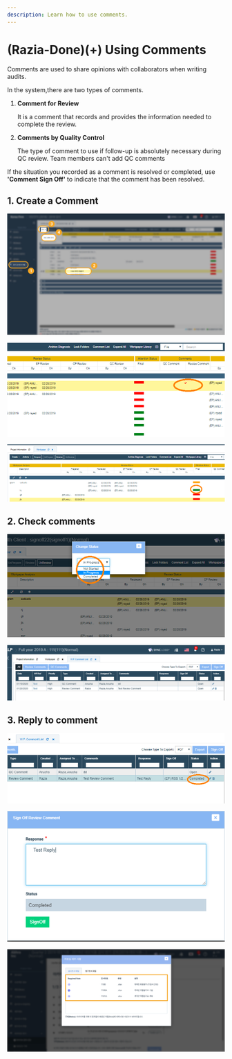 ```yaml
---
description: Learn how to use comments.
---
```


# \(Razia-Done\)\(+\) Using Comments

Comments are used to share opinions with collaborators when writing audits.

In the system,there are two types of comments.

1. **Comment for Review**

   It is a comment that records and provides the information needed to complete the review.

2. **Comments by Quality Control**

   The type of comment to use if follow-up is absolutely necessary during QC review.                                                                                                     Team members can't add QC comments

If the situation you recorded as a comment is resolved or completed, use **'Comment Sign Off'** to indicate that the comment has been resolved.

## 1. Create a Comment

![Project Menu-&amp;gt;WorkPaper File-&amp;gt;Select File-&amp;gt;Select &quot;Add Review Comment&quot; from Create dropdown or Right click on Auditor file](../../../.gitbook/assets/3+-comment_1.jpg)

![Enter the information and click on Create](../../../.gitbook/assets/image%20%288%29.png)

![The red color tick mark indicates the file has open review comments](../../../.gitbook/assets/image%20%2812%29.png)

## 2. Check comments

![Project Menu-&amp;gt;WorkPaper File-&amp;gt;click on Comment List](../../../.gitbook/assets/image%20%287%29.png)

![List of Comments](../../../.gitbook/assets/image%20%281%29.png)

## 3. Reply to comment

![Select a comment and tap Sign Off in the upper right corner of the screen.](../../../.gitbook/assets/image%20%2813%29.png)

![ After writing your answer, Click Sign Off at the bottom.](../../../.gitbook/assets/image%20%2810%29.png)

![Notice that the reply is registered in the comment and the status has changed to &apos;Completed&apos;.](../../../.gitbook/assets/image%20%2819%29.png)

